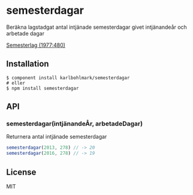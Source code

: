 
# semesterdagar

Beräkna lagstadgat antal intjänade semesterdagar givet intjänandeår och arbetade dagar 

[Semesterlag (1977:480)](http://www.riksdagen.se/sv/Dokument-Lagar/Lagar/Svenskforfattningssamling/Semesterlag-1977480_sfs-1977-480/)

## Installation

    $ component install karlbohlmark/semesterdagar
    # eller 
    $ npm install semesterdagar

## API

### semesterdagar(intjänandeÅr, arbetadeDagar)
Returnera antal intjänade semesterdagar

```js
semesterdagar(2013, 278) // -> 20
semesterdagar(2016, 278) // -> 19
```

## License

  MIT
